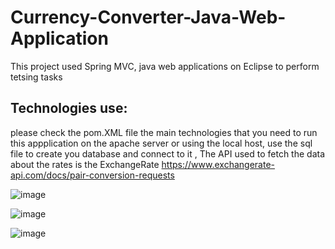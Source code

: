 # Currency-Converter-Java-Web-Application
This project used Spring MVC, java web applications on Eclipse to perform tetsing tasks

## Technologies use:
please check the pom.XML file 
the main technologies that you need to run this appplication on the apache server or using the local host, 
use the sql file to create you database and connect to it ,
The API used to fetch the data about the rates is the ExchangeRate 
https://www.exchangerate-api.com/docs/pair-conversion-requests 


![image](https://github.com/sondosaabed/Currency-Converter-Java-Web-Application/assets/65151701/c1f5e0bf-4467-48aa-9907-27185cc4c76d)

![image](https://github.com/sondosaabed/Currency-Converter-Java-Web-Application/assets/65151701/f4ad4b12-d678-407f-8cf8-b2d6e5bf5f02)

![image](https://github.com/sondosaabed/Currency-Converter-Java-Web-Application/assets/65151701/f4129474-367d-4b26-8900-5d0552e38574)


